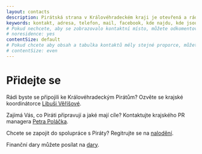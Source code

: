 ```yaml
---
layout: contacts
description: Pirátská strana v Královéhradeckém kraji je otevřená a ráda přivítá dobrovolníky a odpoví na dotazy kritiků.
keywords: kontakt, adresa, telefon, mail, facebook, kde najdu, kde jsou
# Pokud nechcete, aby se zobrazovalo kontaktní místo, můžete odkomentovat následující řádek:
# noresidence: yes
contentSize: default
# Pokud chcete aby obsah a tabulka kontaktů měly stejné proporce, můžete použít:
# contentSize: even
---
```


<div class="o-section-header o-section-header--indented">
  <h1 class="t-h2-alt">Přidejte se</h1>
</div>

Rádi byste se připojili ke Královéhradeckým Pirátům? Ozvěte se krajské koordinátorce [Libuši Věříšové](https://kralovehradecky.pirati.cz/lide/libuse-verisova/).

Zajímá Vás, co Piráti připravují a jaké mají cíle? Kontaktujte krajského PR managera [Petra Poláčka](https://kralovehradecky.pirati.cz/lide/petr-polacek/).

Chcete se zapojit do spolupráce s Piráty? Regitrujte se na [nalodění](https://nalodeni.pirati.cz).

Finanční dary můžete posílat na [dary](https://dary.pirati.cz).

